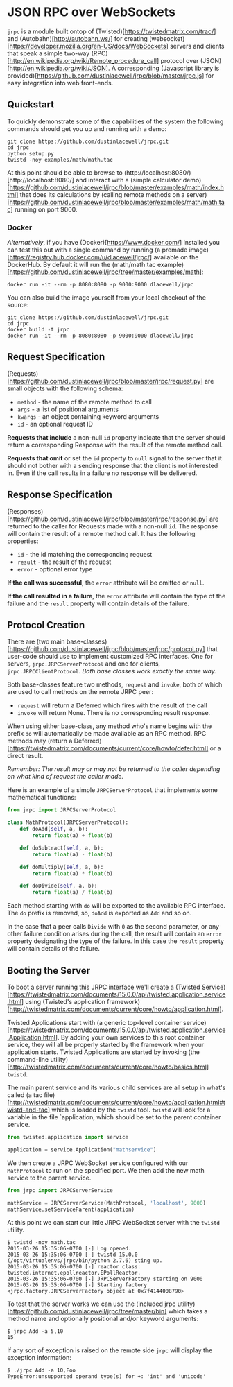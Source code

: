 
JSON RPC over WebSockets
========================

`jrpc` is a module built ontop of (Twisted)[https://twistedmatrix.com/trac/] and (Autobahn)[http://autobahn.ws/] for creating (websocket)[https://developer.mozilla.org/en-US/docs/WebSockets] servers and clients that
speak a simple two-way (RPC)[http://en.wikipedia.org/wiki/Remote_procedure_call] protocol over (JSON)[http://en.wikipedia.org/wiki/JSON]. A corresponding (Javascript library is provided)[https://github.com/dustinlacewell/jrpc/blob/master/jrpc.js] for
easy integration into web front-ends.


Quickstart
----------

To quickly demonstrate some of the capabilities of the system the following commands should get you up and running with a demo:

    git clone https://github.com/dustinlacewell/jrpc.git
    cd jrpc
    python setup.py
    twistd -noy examples/math/math.tac

At this point should be able to browse to (http://localhost:8080/)[http://localhost:8080/] and interact with a (simple calculator demo)[https://github.com/dustinlacewell/jrpc/blob/master/examples/math/index.html] that does its calculations by (calling remote methods on a server)[https://github.com/dustinlacewell/jrpc/blob/master/examples/math/math.tac] running on port 9000.

### Docker

*Alternatively*, if you have (Docker)[https://www.docker.com/] installed you can test this out with a single command by running (a premade image)[https://registry.hub.docker.com/u/dlacewell/jrpc/] available on the DockerHub. By default it will run the (math/math.tac example)[https://github.com/dustinlacewell/jrpc/tree/master/examples/math]:

    docker run -it --rm -p 8080:8080 -p 9000:9000 dlacewell/jrpc

You can also build the image yourself from your local checkout of the source:

    git clone https://github.com/dustinlacewell/jrpc.git
    cd jrpc
    docker build -t jrpc .
    docker run -it --rm -p 8080:8080 -p 9000:9000 dlacewell/jrpc


Request Specification
---------------------

(Requests)[https://github.com/dustinlacewell/jrpc/blob/master/jrpc/request.py] are small objects with the following schema:

* `method` - the name of the remote method to call
* `args` - a list of positional arguments
* `kwargs` - an object containing keyword arguments
* `id` - an optional request ID

**Requests that include** a non-null `id` property indicate that the server should return a corresponding Response with the result of the remote method call. 

**Requests that omit** or set the `id` property to `null` signal to the server that it should not bother with a sending response that the client is not interested in. Even if the call results in a failure no response will be delivered.


Response Specification
----------------------

(Responses)[https://github.com/dustinlacewell/jrpc/blob/master/jrpc/response.py] are returned to the caller for Requests made with a non-null `id`. The response will contain the result of a remote method call. It has the following properties:

* `id` - the id matching the corresponding request
* `result` - the result of the request
* `error` - optional error type

**If the call was successful**, the `error` attribute will be omitted or `null`.

**If the call resulted in a failure**, the `error` attribute will contain the type of the failure and the `result` property will contain details of the failure.


Protocol Creation
---------------------

There are (two main base-classes)[https://github.com/dustinlacewell/jrpc/blob/master/jrpc/protocol.py] that user-code should use to implement customized RPC interfaces. One for servers, `jrpc.JRPCServerProtocol` and one for clients, `jrpc.JRPCClientProtocol`. *Both base classes work exactly the same way.*

Both base-classes feature two methods, `request` and `invoke`, both of which are used to call methods on the remote JRPC peer:

* `request` will return a Deferred which fires with the result of the call
* `invoke` will return None. There is no corresponding result response.

When using either base-class, any method who's name begins with the prefix `do` will automatically be made available as an RPC method. RPC methods may (return a Deferred)[https://twistedmatrix.com/documents/current/core/howto/defer.html] or a direct result.

*Remember: The result may or may not be returned to the caller depending on what kind of request the caller made.*

Here is an example of a simple `JRPCServerProtocol` that implements some mathematical functions:

```python
from jrpc import JRPCServerProtocol

class MathProtocol(JRPCServerProtocol):
    def doAdd(self, a, b):
        return float(a) + float(b)

    def doSubtract(self, a, b):
        return float(a) - float(b)

    def doMultiply(self, a, b):
        return float(a) * float(b)

    def doDivide(self, a, b):
        return float(a) / float(b)
```

Each method starting with `do` will be exported to the available RPC interface. The `do` prefix is removed, so, `doAdd` is exported as `Add` and so on.

In the case that a peer calls `Divide` with `0` as the second parameter, or any other failure condition arises during the call, the result will contain an `error` property designating the type of the failure. In this case the `result` property will contain details of the failure.


Booting the Server
------------------

To boot a server running this JRPC interface we'll create a (Twisted Service)[https://twistedmatrix.com/documents/15.0.0/api/twisted.application.service.html] using (Twisted's application framework)[http://twistedmatrix.com/documents/current/core/howto/application.html].

Twisted Applications start with (a generic top-level container service)[https://twistedmatrix.com/documents/15.0.0/api/twisted.application.service.Application.html]. By adding your own services to this root container service, they will all be properly started by the framework when your application starts. Twisted Applications are started by invoking (the command-line utility)[http://twistedmatrix.com/documents/current/core/howto/basics.html] `twistd`.

The main parent service and its various child services are all setup in what's called (a tac file)[http://twistedmatrix.com/documents/current/core/howto/application.html#twistd-and-tac] which is loaded by the `twistd` tool. `twistd` will look for a variable in the file `application, which should be set to the parent container service.

```python
from twisted.application import service

application = service.Application("mathservice")
```

We then create a JRPC WebSocket service configured with our `MathProtocol` to run on the specified port. We then add the new math service to the parent service.

```python
from jrpc import JRPCServerService

mathService = JRPCServerService(MathProtocol, 'localhost', 9000)
mathService.setServiceParent(application)
```

At this point we can start our little JRPC WebSocket server with the `twistd` utility.

```
$ twistd -noy math.tac
2015-03-26 15:35:06-0700 [-] Log opened.
2015-03-26 15:35:06-0700 [-] twistd 15.0.0 (/opt/virtualenvs/jrpc/bin/python 2.7.6) sting up.
2015-03-26 15:35:06-0700 [-] reactor class: twisted.internet.epollreactor.EPollReactor.
2015-03-26 15:35:06-0700 [-] JRPCServerFactory starting on 9000
2015-03-26 15:35:06-0700 [-] Starting factory <jrpc.factory.JRPCServerFactory object at 0x7f4144008790>
```

To test that the server works we can use the (included jrpc utility)[https://github.com/dustinlacewell/jrpc/tree/master/bin] which takes a method name and optionally positional and/or keyword arguments:

```
$ jrpc Add -a 5,10
15
```

If any sort of exception is raised on the remote side `jrpc` will display the exception information:

```
$ ./jrpc Add -a 10,Foo
TypeError:unsupported operand type(s) for +: 'int' and 'unicode'
```
